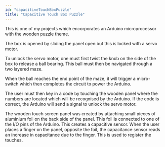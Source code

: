 ```yaml
---
id: "capacitiveTouchBoxPuzzle"
title: "Capacitive Touch Box Puzzle"
---
```


This is one of my projects which encorporates an Arduino microprocessor with the wooden puzzle theme.

The box is opened by sliding the panel open but this is locked with a servo motor.

To unlock the servo motor, one must first twist the knob on the side of the box to release a ball bearing. This ball must then be navigated through a two layered maze.

When the ball reaches the end point of the maze, it will trigger a micro-switch which then completes the circuit to power the Arduino.

The user must then key in a code by touching the wooden panel where the numbers are located which will be recognised by the Arduino. If the code is correct, the Arduino will send a signal to unlock the servo motor.

The wooden touch screen panel was created by attaching small pieces of aluminium foil on the back side of the panel. This foil is connected to one of the I/O pins of the Arduino. This creates a capacitive sensor. When the user places a finger on the panel, opposite the foil, the capacitance sensor reads an increase in capacitance due to the finger. This is used to register the touches.
